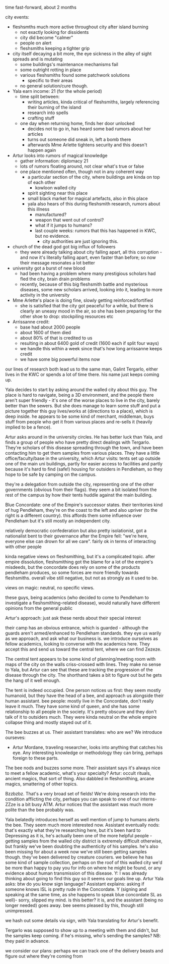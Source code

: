 time fast-forward, about 2 months

city events:
- fleshsmths much more active throughout city after island burning
	- not exactly looking for dissidents
	- city did become "calmer"
	- people on alert
	- fleshsmiths keeping a tighter grip
- city itself decaying a bit more, the eye sickness in the alley of sight spreads and is mutating
	- some buildings's maintenance mechanisms fail
	- some outright rotting in place
	- various fleshsmiths found some patchwork solutions
		- specific to their areas
	- no general solution/cure though.
- Yala earn income: 21 (for the whole period)
	- time split between:
		- writing articles, kinda critical of fleshsmiths, largely referencing their burning of the island
		- research into spells
		- crafting stuff
	- one day when returning home, finds her door unlocked
		- decides not to go in, has heard some bad rumors about her articles
		- turns out someone did sneak in, left a bomb there
		- afterwards Mme Arlette tightens security and this doesn't happen again
- Artur looks into rumors of magical knowledge
	- gather information: diplomacy 21
	- lots of rumors floating around, not clear what's true or false
	- one place mentioned often, though not in any coherent way
		- a particular section of the city, where buildings are kinda on top of each other
			- kowloon walled city
		- spirit sighting near this place
		- small black market for magical artefacts, also in this place
		- yala also hears of this during fleshsmith research, rumors about this illness
			- manufactured?
			- weapon that went out of control?
			- what if it jumps to humans?
			- last couple weeks: rumors that this has happened in KWC, but no evidence.
				- city authorities are just ignoring this.
- church of the dead god got big influx of followers
	- they were already talking about city falling apart, all this corruption - and now it's literally falling apart, even faster than before; so now their message resonates a lot better
- university got a burst of new blood
	- had been having a problem where many prestigious scholars had fled the city, brain drain problems
	- recently, because of this big fleshsmith battle and mysterious diseases, some new scholars arrived, looking into it, leading to more activity in the university
- Mme Arlette's place is doing fine, slowly getting reinforced/fortified
	- she is satisfied that the city got peaceful for a while, but there is clearly an uneasy mood in the air, so she has been preparing for the other shoe to drop: stockpiling resources etc
- Arrissanne credit:
	- base had about 2000 people
	- about 1600 of them died
	- about 80% of that is credited to us
	- resulting in about 6400 gold of credit (1600 each if split four ways)
	- we handle this within a week since that's how long arrissanne keeps credit
	- we have some big powerful items now

our lines of research both lead us to the same man, Galint Tergarlo, either lives in the KWC or spends a lot of time there. his name just keeps coming up.

Yala decides to start by asking around the walled city about this guy. The place is hard to navigate, being a 3D environment, and the people there aren't super friendly - it's one of the worse places to live in the city, barely better than the sewers. But she does manage to learn some stuff and put a picture together
this guy lives/works at {directions to a place}, which is deep inside. he appears to be some kind of merchant, middleman, buys stuff from people who get it from various places and re-sells it (heavily implied to be a fence).

Artur asks around in the university circles. He has better luck than Yala, and finds a group of people who have pretty direct dealings with Tergarlo. They're scholars of this disease spreading through the town, and have been contacting him to get them samples from various places. They have a little office/faculty/base in the university, which Artur visits:
tents set up outside one of the main uni buildings, partly for easier access to facilities and partly because it's hard to find (safe!) housing for outsiders in Pendleham, so they hope to be safe by camping on the campus.

they're a delegation from outside the city, representing one of the other governments (obvious from their flags). they seem a bit isolated from the rest of the campus by how their tents huddle against the main building.

Blue Concordate: one of the Empire's successor states. their territories kind of hug Pendleham, they're on the coast to the left and also upriver (to the right is a different country). this affords them some influence over Pendleham but it's still mostly an independent city.

relatively democratic confederation but also pretty isolationist, got a nationalist bent to their governance after the Empire fell: "we're here, everyone else can drown for all we care".
fairly ok in terms of interacting with other people

kinda negative views on fleshsmithing, but it's a complicated topic. after empire dissolution, fleshsmithing got the blame for a lot of the empire's misdeeds, but the concordate does rely on some of the products pendleham produces, so some forces are more friendly towards fleshsmiths. overall vibe still negative, but not as strongly as it used to be.

views on magic: neutral, no specific views.

these guys, being academics (who decided to come to Pendleham to investigate a fleshsmithing-related disease), would naturally have different opinions from the general public

Artur's approach: just ask these nerds about their special interest

their camp has an obvious entrance, which is guarded - although the guards aren't armed/enhanced to Pendleham standards. they eye us warily as we approach, and ask what our business is. we introduce ourselves as fellow academics, looking to converse with the academics here. They accept this and send us toward the central tent, where we can find Zezeze.

The central tent appears to be some kind of planning/meeting room with maps of the city on the walls criss-crossed with lines. They make no sense to Yala, but Artur can see that these are tracking the progression of the disease through the city. The shorthand takes a bit to figure out but he gets the hang of it well enough.

The tent is indeed occupied. One person notices us first: they seem mostly humanoid, but they have the head of a bee, and approach us alongside their human assistant.
bee people: mostly live in the Concordate, don't really leave it much. They have some kind of queen, and she has some relationship to all people in the society. It's pretty obscure and they don't talk of it to outsiders much. They were kinda neutral on the whole empire collapse thing and mostly stayed out of it.

The bee buzzes at us. Their assistant translates: who are we? We introduce ourseves:
- Artur Mordane, traveling researcher, looks into anything that catches his eye. Any interesting knowledge or methodology they can bring, perhaps foreign to these parts.

The bee nods and buzzes some more. Their assistant says it's always nice to meet a fellow academic, what's your specialty? Artur: occult rituals, ancient magics, that sort of thing. Also dabbled in fleshsmithing, arcane magics, smattering of other topics.

Bzzbzbz. That's a very broad set of fields! We're doing research into the condition afflicting the city, perhaps you can speak to one of our interns- ZZze is a bit busy ATM. Artur notices that the assistant was much more polite than the bee probably was.

Yala belatedly introduces herself as well
mention of jump to humans alerts the bee. They seem much more interested now. Assistant eventually nods: that's exactly what they're researching here, but it's been hard to 
Depressing as it is, he's actually been one of the more helpful people - getting samples from the walled city district is extremely difficult otherwise, but frankly we've been doubting the authenticity of his samples.
he's also been missing for about a week now
we've still been getting samples though. they've been delivered by creature couriers. we believe he has some kind of sample collection, perhaps on the roof of this walled city
we'd be more than happy to pay you for info on where he might be found, or any evidence about human transmission of this disease.
Y: I was already thinking about going to find this guy so it seems our goals line up.
Artur 
Yala asks: btw do you know sign language? Assistant explains: asking if someone knows ISL is pretty rude in the Concordate. Y (signing and speaking at the same time, as she happens to speak blue concordate SL as well)- sorry, slipped my mind. is this better? it is, and the assistant (being no longer needed) goes away.
bee seems pleased by this, though still unimpressed.

we hash out some details via sign, with Yala translating for Artur's benefit.

Tergarlo was supposed to show up to a meeting with them and didn't, but the samples keep coming. if he's missing, who's sending the samples? NB: they paid in advance.

we consider our plans: perhaps we can track one of the delivery beasts and figure out where they're coming from